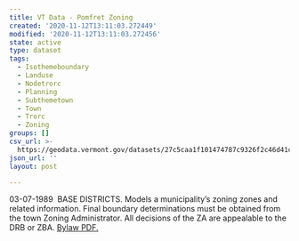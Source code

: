 ```yaml
---
title: VT Data - Pomfret Zoning
created: '2020-11-12T13:11:03.272449'
modified: '2020-11-12T13:11:03.272456'
state: active
type: dataset
tags:
  - Isothemeboundary
  - Landuse
  - Nodetrorc
  - Planning
  - Subthemetown
  - Town
  - Trorc
  - Zoning
groups: []
csv_url: >-
  https://geodata.vermont.gov/datasets/27c5caa1f101474787c9326f2c46d41c_0.csv?outSR=%7B%22latestWkid%22%3A3857%2C%22wkid%22%3A102100%7D
json_url: ''
layout: post

---
```

03-07-1989  BASE DISTRICTS. Models a municipality’s zoning zones and related information. Final boundary determinations must be obtained from the town Zoning Administrator. All decisions of the ZA are appealable to the DRB or ZBA. <a href='https://www.trorc.org/wp-content/uploads/2013/10/pozo030789.pdf' target='_blank'>Bylaw PDF.</a>
